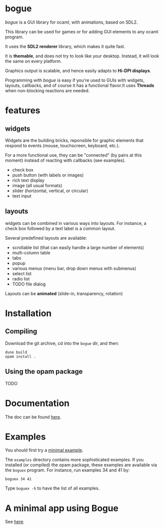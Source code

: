 # bogue

_bogue_ is a GUI library for ocaml, with animations, based on SDL2.

This library can be used for games or for adding GUI elements to any
ocaml program.

It uses the __SDL2 renderer__ library, which makes it quite fast.

It is __themable__, and does not try to look like your
desktop. Instead, it will look the same on every platform.

Graphics output is scalable, and hence easily adapts to __Hi-DPI
displays__.

Programming with _bogue_ is easy if you're used to GUIs with widgets,
layouts, callbacks, and of course it has a functional flavor.  ​It uses
__Threads__ when non-blocking reactions are needed.

# features

## widgets

Widgets are the building bricks, reponsible for graphic elements that
respond to events (mouse, touchscreen, keyboard, etc.).

For a more functional use, they can be "connected" (by pairs at this
moment) instead of reacting with callbacks (see examples).

* check box
* push button (with labels or images)
* rich text display
* image (all usual formats)
* slider (horizontal, vertical, or circular)
* text input

## layouts

widgets can be combined in various ways into layouts. For instance, a
check box followed by a text label is a common layout.

Several predefined layouts are available:

* scrollable list (that can easily handle a large number of elements)
* multi-column table
* tabs
* popup
* various menus (menu bar, drop down menus with submenus)
* select list
* radio list
* TODO file dialog

Layouts can be __animated__ (slide-in, transparency, rotation)

# Installation

## Compiling

Download the git archive, cd into the `bogue` dir, and then:
```
dune build
opam install .
```

## Using the opam package
TODO

# Documentation

The doc can be found [here](http://sanette.github.io/bogue/Bogue.html).

# Examples

You should first try a
[minimal example](http://sanette.github.io/bogue/Bogue.html#example).

The `examples` directory contains more sophisticated examples. If you installed (or compiled) the opam package, these examples are available via the `boguex` program. For instance, run examples 34 and 41 by:

```
boguex 34 41
```

Type `boguex -h` to have the list of all examples.

# A minimal app using Bogue

See [here](https://github.com/sanette/randomize).
